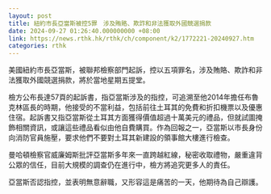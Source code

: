 ```yaml
---
layout: post
title: 紐約市長亞當斯被控5罪　涉及賄賂、欺詐和非法獲取外國競選捐款
date: 2024-09-27 01:26:40.000000000 +08:00
link: https://news.rthk.hk/rthk/ch/component/k2/1772221-20240927.htm
categories: rthk
---
```


美國紐約市長亞當斯，被聯邦檢察部門起訴，控以五項罪名，涉及賄賂、欺詐和非法獲取外國競選捐款，將於當地星期五提堂。

檢方公布長達57頁的起訴書，指亞當斯涉及的指控，可追溯至他2014年擔任布魯克林區長的時期，他接受的不當利益，包括前往土耳其的免費和折扣機票以及優惠住宿。起訴書又指亞當斯從土耳其方面獲得價值超過十萬美元的禮品，但就試圖掩飾相關資訊，或讓這些禮品看似由他自費購買。作為回報之一，亞當斯以市長身份向消防官員施壓，要求他們不要對土耳其新建設的領事館大樓進行檢查。

曼哈頓檢察官威廉姆斯批評亞當斯多年來一直跨越紅線，秘密收取禮物，嚴重違背公眾的信任，目前大規模的調查仍在進行中，檢方將追究更多人的責任。

亞當斯否認指控，並表明無意辭職，又形容這是痛苦的一天，他期待為自己辯護。
